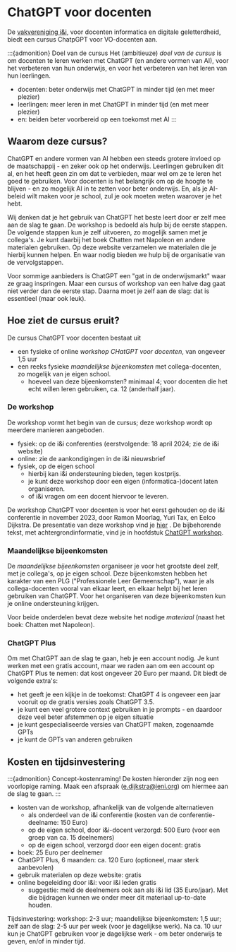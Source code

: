 # ChatGPT voor docenten

De [vakvereniging i&i](https://www.ieni.org), voor docenten informatica en digitale geletterdheid, biedt een cursus ChatpGPT voor VO-docenten aan.

:::{admonition} Doel van de cursus
Het (ambitieuze) *doel van de cursus* is om docenten te leren werken met ChatGPT (en andere vormen van AI), voor het verbeteren van hun onderwijs, en voor het verbeteren van het leren van hun leerlingen.

- docenten: beter onderwijs met ChatGPT in minder tijd (en met meer plezier)
- leerlingen: meer leren in met ChatGPT in minder tijd (en met meer plezier)
- en: beiden beter voorbereid op een toekomst met AI
:::

## Waarom deze cursus?

ChatGPT en andere vormen van AI hebben een steeds grotere invloed op de maatschappij - en zeker ook op het onderwijs. Leerlingen gebruiken dit al, en het heeft geen zin om dat te verbieden, maar wel om ze te leren het goed te gebruiken.
Voor docenten is het belangrijk om op de hoogte te blijven - en zo mogelijk AI in te zetten voor beter onderwijs.
En, als je AI-beleid wilt maken voor je school, zul je ook moeten weten waarover je het hebt.

Wij denken dat je het gebruik van ChatGPT het beste leert door er zelf mee aan de slag te gaan.
De workshop is bedoeld als hulp bij de eerste stappen. De volgende stappen kun je zelf uitvoeren, zo mogelijk samen met je collega's.
Je kunt daarbij het boek Chatten met Napoleon en andere materialen gebruiken. Op deze website verzamelen we materialen die je hierbij kunnen helpen. En waar nodig bieden we hulp bij de organisatie van de vervolgstappen.

Voor sommige aanbieders is ChatGPT een "gat in de onderwijsmarkt" waar ze graag inspringen. Maar een cursus of workshop van een halve dag gaat niet verder dan de eerste stap. Daarna moet je zelf aan de slag: dat is essentieel (maar ook leuk).

## Hoe ziet de cursus eruit?

De cursus ChatGPT voor docenten bestaat uit 

* een fysieke of online *workshop* *CHatGPT voor docenten*, van ongeveer 1,5 uur
* een reeks fysieke *maandelijkse bijeenkomsten* met collega-docenten, zo mogelijk van je eigen school.
    * hoeveel van deze bijeenkomsten? minimaal 4; voor docenten die het echt willen leren gebruiken, ca. 12 (anderhalf jaar).

### De workshop

De workshop vormt het begin van de cursus; deze workshop wordt op meerdere manieren aangeboden.

* fysiek: op de i&i conferenties (eerstvolgende: 18 april 2024; zie de i&i website)
* online: zie de aankondigingen in de i&i nieuwsbrief
* fysiek, op de eigen school
    * hierbij kan i&i ondersteuning bieden, tegen kostprijs.
    * je kunt deze workshop door een eigen (informatica-)docent laten organiseren.
    * of i&i vragen om een docent hiervoor te leveren.

De workshop ChatGPT voor docenten is voor het eerst gehouden op de i&i conferentie in november 2023, door Ramon Moorlag, Yuri Tax, en Eelco Dijkstra. De presentatie van deze workshop vind je [hier](figs/chatten-met-docenten.pdf) . De bijbehorende tekst, met achtergrondinformatie, vind je in hoofdstuk [ChatGPT workshop](chatgpt-workshop).

### Maandelijkse bijeenkomsten

De *maandelijkse bijeenkomsten* organiseer je voor het grootste deel zelf, met je collega's, op je eigen school. Deze bijeenkomsten hebben het karakter van een PLG ("Professionele Leer Gemeenschap"), waar je als collega-docenten vooral van elkaar leert, en elkaar helpt bij het leren gebruiken van ChatGPT. Voor het organiseren van deze bijeenkomsten kun je online ondersteuning krijgen.

Voor beide onderdelen bevat deze website het nodige *materiaal* (naast het boek: Chatten met Napoleon).

### ChatGPT Plus

Om met ChatGPT aan de slag te gaan, heb je een account nodig. Je kunt werken met een gratis account, maar we raden aan om een account op ChatGPT Plus te nemen: dat kost ongeveer 20 Euro per maand. Dit biedt de volgende extra's:

* het geeft je een kijkje in de toekomst: ChatGPT 4 is ongeveer een jaar vooruit op de gratis versies zoals ChatGPT 3.5.
* je kunt een veel grotere context gebruiken in je prompts - en daardoor deze veel beter afstemmen op je eigen situatie
* je kunt gespecialiseerde versies van ChatGPT maken, zogenaamde GPTs
* je kunt de GPTs van anderen gebruiken

## Kosten en tijdsinvestering

:::{admonition} Concept-kostenraming!
De kosten hieronder zijn nog een voorlopige raming.
Maak een afspraak (e.dijkstra@ieni.org) om hiermee aan de slag te gaan.
:::

* kosten van de workshop, afhankelijk van de volgende alternatieven
    * als onderdeel van de i&i conferentie (kosten van de conferentie-deelname: 150 Euro)
    * op de eigen school, door i&i-docent verzorgd: 500 Euro (voor een groep van ca. 15 deelnemers)
    * op de eigen school, verzorgd door een eigen docent: gratis
* boek: 25 Euro per deelnemer
* ChatGPT Plus, 6 maanden: ca. 120 Euro (optioneel, maar sterk aanbevolen)
* gebruik materialen op deze website: gratis
* online begeleiding door i&i: voor i&i leden gratis
    * suggestie: meld de deelnemers ook aan als i&i lid (35 Euro/jaar). Met die bijdragen kunnen we onder meer dit materiaal up-to-date houden.

Tijdsinvestering: workshop: 2-3 uur; maandelijkse bijeenkomsten: 1,5 uur; zelf aan de slag: 2-5 uur per week (voor je dagelijkse werk). Na ca. 10 uur kun je ChatGPT gebruiken voor je dagelijkse werk - om beter onderwijs te geven, en/of in minder tijd.
